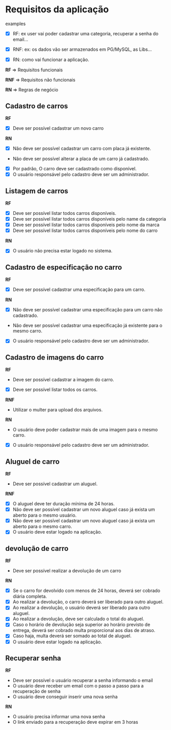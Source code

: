 # Requisitos da aplicação

examples

- [x] RF: ex user vai poder cadastrar uma categoria, recuperar a senha do email...

- [x] RNF: ex: os dados vão ser armazenados em PG/MySQL, as Libs...

- [x] RN: como vai funcionar a aplicação.

**RF** => Requisitos funcionais

**RNF** => Requisitos não funcionais

**RN** => Regras de negócio

## Cadastro de carros

**RF**

- [x] Deve ser possível cadastrar um novo carro

**RN**

- [x] Não deve ser possível cadastrar um carro com placa já existente.
- Não deve ser possível alterar a placa de um carro já cadastrado.
- [x] Por padrão, O carro deve ser cadastrado como disponível.
- [x] O usuário responsável pelo cadastro deve ser um administrador.

## Listagem de carros

**RF**

- [x] Deve ser possível listar todos carros disponíveis.
- [x] Deve ser possível listar todos carros disponíveis pelo name da categoria
- [x] Deve ser possível listar todos carros disponíveis pelo nome da marca
- [x] Deve ser possível listar todos carros disponíveis pelo nome do carro

**RN**

- [x] O usuário não precisa estar logado no sistema.

## Cadastro de especificação no carro

**RF**

- [x] Deve ser possível cadastrar uma especificação para um carro.

**RN**

- [x] Não deve ser possível cadastrar uma especificação para um carro não cadastrado.
- Não deve ser possível cadastrar uma especificação já existente para o mesmo carro.
- [x] O usuário responsável pelo cadastro deve ser um administrador.

## Cadastro de imagens do carro

**RF**

- Deve ser possível cadastrar a imagem do carro.
- [x] Deve ser possível listar todos os carros.

**RNF**

- Utilizar o multer para upload dos arquivos.

**RN**

- O usuário deve poder cadastrar mais de uma imagem para o mesmo carro.
- [x] O usuário responsável pelo cadastro deve ser um administrador.

## Aluguel de carro

**RF**

- Deve ser possível cadastrar um aluguel.

**RNF**

- [x] O aluguel deve ter duração mínima de 24 horas.
- [x] Não deve ser possível cadastrar um novo aluguel caso já exista um aberto para o mesmo usuário.
- [x] Não deve ser possível cadastrar um novo aluguel caso já exista um aberto para o mesmo carro.
- [x] O usuário deve estar logado na aplicação.

## devolução de carro

**RF**

- Deve ser possível realizar a devolução de um carro

**RN**

- [x] Se o carro for devolvido com menos de 24 horas, deverá ser cobrado diária completa.
- [x] Ao realizar a devolução, o carro deverá ser liberado para outro aluguel.
- [x] Ao realizar a devolução, o usuário deverá ser liberado para outro aluguel.
- [x] Ao realizar a devolução, deve ser calculado o total do aluguel.
- [x] Caso o horário de devolução seja superior ao horário previsto de entrega, deverá ser cobrado multa proporcional aos dias de atraso.
- [x] Caso haja, multa deverá ser somado ao total de aluguel.
- [x] O usuário deve estar logado na aplicação.

## Recuperar senha

**RF**

- Deve ser possível o usuário recuperar a senha informando o email
- O usuário deve receber um email com o passo a passo para a recuperação de senha
- O usuário deve conseguir inserir uma nova senha

**RN**

- O usuário precisa informar uma nova senha
- O link enviado para a recuperação deve expirar em 3 horas
